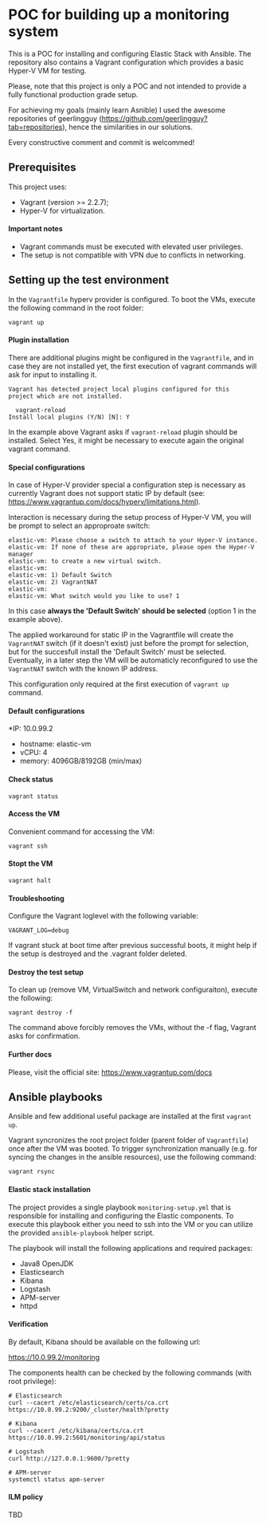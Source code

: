 # POC for building up a monitoring system

This is a POC for installing and configuring Elastic Stack with Ansible. The repository also contains a Vagrant 
configuration which provides a basic Hyper-V VM for testing.

Please, note that this project is only a POC and not intended to provide a fully functional production grade setup.

For achieving my goals (mainly learn Asnible) I used the awesome repositories of geerlingguy 
(https://github.com/geerlingguy?tab=repositories), hence the similarities in our solutions.

Every constructive comment and commit is welcommed!

## Prerequisites

This project uses:
* Vagrant (version >= 2.2.7);
* Hyper-V for virtualization.

#### Important notes

* Vagrant commands must be executed with elevated user privileges.
* The setup is not compatible with VPN due to conflicts in networking.

## Setting up the test environment

In the `Vagrantfile` hyperv provider is configured. To boot the VMs, execute the following command in the root folder:
```
vagrant up
```

#### Plugin installation

There are additional plugins might be configured in the `Vagrantfile`, and in case they are not installed yet, 
the first execution of vagrant commands will ask for input to installing it.
```
Vagrant has detected project local plugins configured for this
project which are not installed.

  vagrant-reload
Install local plugins (Y/N) [N]: Y
```

In the example above Vagrant asks if `vagrant-reload` plugin should be installed. Select Yes, it might be necessary to 
execute again the original vagrant command.

#### Special configurations

In case of Hyper-V provider special a configuration step is necessary as currently Vagrant does not support static IP 
by default (see: https://www.vagrantup.com/docs/hyperv/limitations.html).

Interaction is necessary during the setup process of Hyper-V VM, you will be prompt to select an approproate switch:

```
elastic-vm: Please choose a switch to attach to your Hyper-V instance.
elastic-vm: If none of these are appropriate, please open the Hyper-V manager
elastic-vm: to create a new virtual switch.
elastic-vm:
elastic-vm: 1) Default Switch
elastic-vm: 2) VagrantNAT
elastic-vm:
elastic-vm: What switch would you like to use? 1
```

In this case __always the 'Default Switch' should be selected__ (option 1 in the example above).

The applied workaround for static IP in the Vagrantfile will create the `VagrantNAT` switch (if it doesn't exist) just
before the prompt for selection, but for the succesfull install the 'Default Switch' must be selected. Eventually, in a
later step the VM will be automaticly reconfigured to use the `VagrantNAT` switch with the known IP address.

This configuration only required at the first execution of `vagrant up` command.

#### Default configurations

*IP: 10.0.99.2
* hostname: elastic-vm
* vCPU: 4
* memory: 4096GB/8192GB (min/max)

#### Check status

```
vagrant status
```

#### Access the VM

Convenient command for accessing the VM:

```
vagrant ssh
``` 

#### Stopt the VM

```
vagrant halt
```

#### Troubleshooting

Configure the Vagrant loglevel with the following variable:

```
VAGRANT_LOG=debug
```

If vagrant stuck at boot time after previous successful boots, it might help if the setup is destroyed and
the .vagrant folder deleted.

#### Destroy the test setup

To clean up (remove VM, VirtualSwitch and network configuraiton), execute the following:

```
vagrant destroy -f
```

The command above forcibly removes the VMs, without the -f flag, Vagrant asks for confirmation.

#### Further docs

Please, visit the official site: https://www.vagrantup.com/docs

## Ansible playbooks

Ansible and few additional useful package are installed at the first `vagrant up`.

Vagrant syncronizes the root project folder (parent folder of `Vagrantfile`) once after the VM was booted. To trigger
synchronization manually (e.g. for syncing the changes in the ansible resources), use the following command:

```
vagrant rsync
```

#### Elastic stack installation

The project provides a single playbook `monitoring-setup.yml` that is responsible for installing and configuring the
Elastic components. To execute this playbook either you need to ssh into the VM or you can utilize the provided
`ansible-playbook` helper script.

The playbook will install the following applications and required packages:
* Java8 OpenJDK
* Elasticsearch
* Kibana
* Logstash
* APM-server
* httpd

#### Verification

By default, Kibana should be available on the following url:

https://10.0.99.2/monitoring

The components health can be checked by the following commands (with root privilege):

```
# Elasticsearch
curl --cacert /etc/elasticsearch/certs/ca.crt https://10.0.99.2:9200/_cluster/health?pretty

# Kibana
curl --cacert /etc/kibana/certs/ca.crt https://10.0.99.2:5601/monitoring/api/status

# Logstash
curl http://127.0.0.1:9600/?pretty

# APM-server
systemctl status apm-server
```

#### ILM policy

TBD

